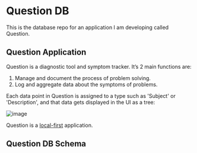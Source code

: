 # Question DB
This is the database repo for an application I am developing called Question. 

## Question Application 
Question is a diagnostic tool and symptom tracker. It’s 2 main functions are:
1. Manage and document the process of problem solving.
2. Log and aggregate data about the symptoms of problems.

Each data point in Question is assigned to a type such as 'Subject' or 'Description', and that data gets displayed in the UI as a tree:
                                            
![image](https://github.com/williambendick/Question-DB/assets/41596014/070c9cf4-fafb-42bb-b05c-09b8c3554b7d)

Question is a [local-first](https://www.inkandswitch.com/local-first/) application.

## Question DB Schema
